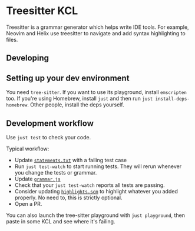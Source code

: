# Treesitter KCL

Treesitter is a grammar generator which helps write IDE tools. For example, Neovim and Helix use treesitter to navigate and add syntax highlighting to files.

## Developing

## Setting up your dev environment

You need `tree-sitter`. If you want to use its playground, install `emscripten` too. If you're using Homebrew, install `just` and then run `just install-deps-homebrew`. Other people, install the deps yourself.

## Development workflow

Use `just test` to check your code. 

Typical workflow:

 - Update [`statements.txt`](https://github.com/KittyCAD/tree-sitter-kcl/blob/main/test/corpus/statements.txt) with a failing test case
 - Run `just test-watch` to start running tests. They will rerun whenever you change the tests or grammar.
 - Update [`grammar.js`](https://github.com/KittyCAD/tree-sitter-kcl/blob/main/grammar.js)
 - Check that your `just test-watch` reports all tests are passing.
 - Consider updating [`highlights.scm`](https://github.com/KittyCAD/tree-sitter-kcl/blob/main/queries/highlights.scm) to highlight whatever you added properly. No need to, this is strictly optional.
 - Open a PR.

You can also launch the tree-sitter playground with `just playground`, then paste in some KCL and see where it's failing.
